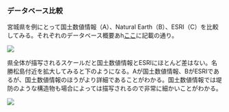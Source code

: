 ### データベース比較

宮城県を例にとって国土数値情報（A）、Natural Earth（B）、ESRI（C）を比較してみる。それぞれのデータベース概要あh[ここ](https://github.com/okmrtkhk/R-GIS/blob/main/GIS_sf.md)に記載の通り。

![](https://github.com/okmrtkhk/R-GIS/blob/main/Miyagi.svg)

県全体が描写されるスケールだと国土数値情報とESRIにほとんど差はない。名勝松島付近を拡大してみると下のようになる。Aが国土数値情報、BがESRIであるが、国土数値情報のほうがより詳細であることがわかる。国土数値情報では堤防のような構造物も場合によっては描写されるので非常に細かいことがわかる。

![](https://github.com/okmrtkhk/R-GIS/blob/main/Miyagi2.svg)

